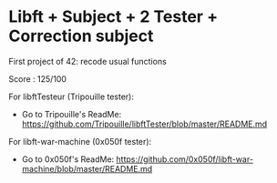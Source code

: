 # Libft + Subject + 2 Tester + Correction subject

First project of 42: recode usual functions 

Score : 125/100

For libftTesteur (Tripouille tester): 
- Go to Tripouille's ReadMe: https://github.com/Tripouille/libftTester/blob/master/README.md

For libft-war-machine (0x050f tester):
- Go to 0x050f's ReadMe: https://github.com/0x050f/libft-war-machine/blob/master/README.md
